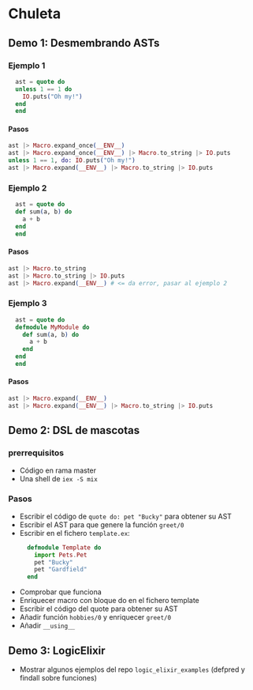 # Chuleta

## Demo 1: Desmembrando ASTs

### Ejemplo 1
```elixir
  ast = quote do
  unless 1 == 1 do
    IO.puts("Oh my!")
  end
  end
```

#### Pasos
```elixir
ast |> Macro.expand_once(__ENV__)
ast |> Macro.expand_once(__ENV__) |> Macro.to_string |> IO.puts
unless 1 == 1, do: IO.puts("Oh my!")
ast |> Macro.expand(__ENV__) |> Macro.to_string |> IO.puts
```


### Ejemplo 2
```elixir
  ast = quote do
  def sum(a, b) do
    a + b
  end
  end
```
#### Pasos

```elixir
ast |> Macro.to_string
ast |> Macro.to_string |> IO.puts
ast |> Macro.expand(__ENV__) # <= da error, pasar al ejemplo 2
```

### Ejemplo 3
```elixir
  ast = quote do
  defmodule MyModule do
    def sum(a, b) do
      a + b
    end
  end
  end
```

#### Pasos
```elixir
ast |> Macro.expand(__ENV__)
ast |> Macro.expand(__ENV__) |> Macro.to_string |> IO.puts
```

## Demo 2: DSL de mascotas

### prerrequisitos

- Código en rama master
- Una shell de `iex -S mix`

### Pasos

- Escribir el código de `quote do: pet "Bucky"` para obtener su AST
- Escribir el AST para que genere la función `greet/0`
- Escribir en el fichero `template.ex`:
  ```elixir
    defmodule Template do
      import Pets.Pet
      pet "Bucky"
      pet "Gardfield"
    end
  ```
- Comprobar que funciona
- Enriquecer macro con bloque do en el fichero template
- Escribir el código del quote para obtener su AST
- Añadir función `hobbies/0` y enriquecer `greet/0`
- Añadir `__using__`

## Demo 3: LogicElixir

- Mostrar algunos ejemplos del repo `logic_elixir_examples` (defpred y findall sobre funciones)